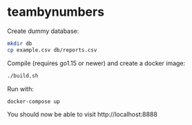 # teambynumbers

Create dummy database:

```bash
mkdir db
cp example.csv db/reports.csv
```

Compile (requires go1.15 or newer) and create a docker image:

```bash
./build.sh
```

Run with:

```bash
docker-compose up
```

You should now be able to visit http://localhost:8888
